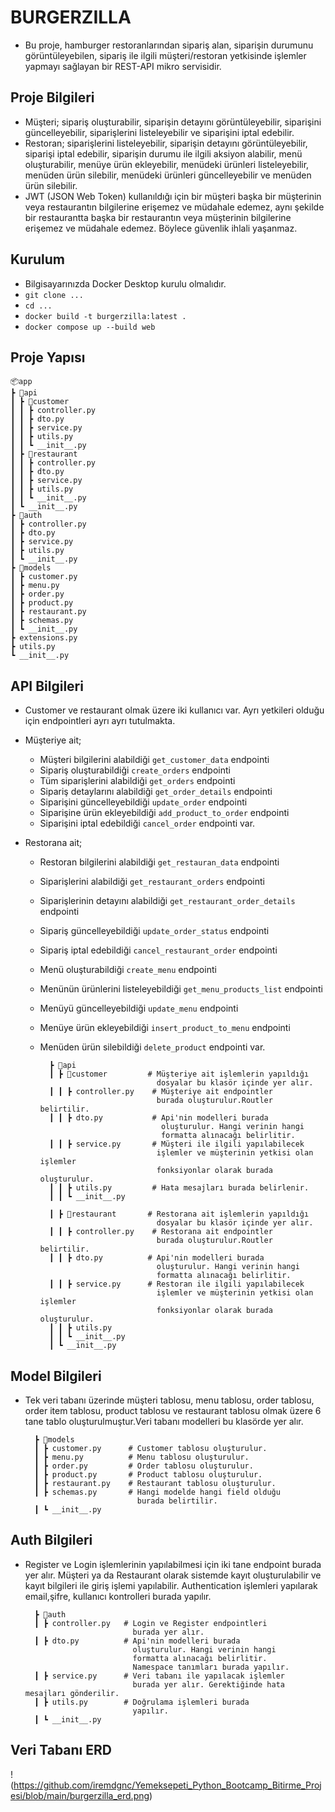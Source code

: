 # BURGERZILLA
* Bu proje, hamburger restoranlarından sipariş alan,
siparişin durumunu görüntüleyebilen, sipariş ile
ilgili müşteri/restoran yetkisinde işlemler
yapmayı sağlayan bir REST-API mikro servisidir.

## Proje Bilgileri
* Müşteri; sipariş oluşturabilir, siparişin detayını görüntüleyebilir, siparişini güncelleyebilir, siparişlerini listeleyebilir ve siparişini iptal edebilir.
* Restoran; siparişlerini listeleyebilir, siparişin detayını görüntüleyebilir, siparişi iptal edebilir, siparişin durumu ile ilgili aksiyon alabilir, menü oluşturabilir, menüye ürün ekleyebilir, menüdeki ürünleri listeleyebilir, menüden ürün silebilir, menüdeki ürünleri güncelleyebilir ve menüden ürün silebilir.
* JWT (JSON Web Token) kullanıldığı için bir müşteri başka bir müşterinin veya restaurantın bilgilerine erişemez ve müdahale edemez, aynı şekilde bir restaurantta başka bir restaurantın veya müşterinin bilgilerine erişemez ve müdahale edemez. Böylece güvenlik ihlali yaşanmaz.

## Kurulum
* Bilgisayarınızda Docker Desktop kurulu olmalıdır.
* `git clone ...`
* `cd ...`
* `docker build -t burgerzilla:latest .`
* `docker compose up --build web`

## Proje Yapısı
    📦app
    ┣ 📂api
    ┃ ┣ 📂customer
    ┃ ┃ ┣ controller.py
    ┃ ┃ ┣ dto.py
    ┃ ┃ ┣ service.py
    ┃ ┃ ┣ utils.py
    ┃ ┃ ┗ __init__.py
    ┃ ┣ 📂restaurant
    ┃ ┃ ┣ controller.py
    ┃ ┃ ┣ dto.py
    ┃ ┃ ┣ service.py
    ┃ ┃ ┣ utils.py
    ┃ ┃ ┗ __init__.py
    ┃ ┗ __init__.py
    ┣ 📂auth
    ┃ ┣ controller.py
    ┃ ┣ dto.py
    ┃ ┣ service.py
    ┃ ┣ utils.py
    ┃ ┗ __init__.py
    ┣ 📂models
    ┃ ┣ customer.py
    ┃ ┣ menu.py
    ┃ ┣ order.py
    ┃ ┣ product.py
    ┃ ┣ restaurant.py
    ┃ ┣ schemas.py
    ┃ ┗ __init__.py
    ┣ extensions.py
    ┣ utils.py
    ┗ __init__.py

## API Bilgileri

 * Customer ve restaurant olmak üzere iki kullanıcı var. Ayrı yetkileri olduğu için endpointleri ayrı ayrı tutulmakta.
 * Müşteriye ait; 
    - Müşteri bilgilerini alabildiği `get_customer_data` endpointi
    - Sipariş oluşturabildiği `create_orders` endpointi
    - Tüm siparişlerini alabildiği `get_orders` endpointi
    - Sipariş detaylarını alabildiği `get_order_details` endpointi
    - Siparişini güncelleyebildiği `update_order` endpointi
    - Siparişine ürün ekleyebildiği `add_product_to_order` endpointi
    - Siparişini iptal edebildiği `cancel_order` endpointi var.

* Restorana ait;
    - Restoran bilgilerini alabildiği `get_restauran_data` endpointi
    - Siparişlerini alabildiği `get_restaurant_orders` endpointi
    - Siparişlerinin detayını alabildiği `get_restaurant_order_details` endpointi
    - Sipariş güncelleyebildiği `update_order_status` endpointi
    - Sipariş iptal edebildiği `cancel_restaurant_order` endpointi
    - Menü oluşturabildiği `create_menu` endpointi
    - Menünün ürünlerini listeleyebildiği `get_menu_products_list` endpointi
    - Menüyü güncelleyebildiği `update_menu` endpointi
    - Menüye ürün ekleyebildiği `insert_product_to_menu` endpointi
    - Menüden ürün silebildiği `delete_product` endpointi var.



            ┣ 📂api
            ┃ ┣ 📂customer         # Müşteriye ait işlemlerin yapıldığı
                                    dosyalar bu klasör içinde yer alır.  
            ┃ ┃ ┣ controller.py    # Müşteriye ait endpointler
                                    burada oluşturulur.Routler belirtilir.
            ┃ ┃ ┣ dto.py           # Api'nin modelleri burada
                                     oluşturulur. Hangi verinin hangi
                                     formatta alınacağı belirlitir.
            ┃ ┃ ┣ service.py       # Müşteri ile ilgili yapılabilecek
                                    işlemler ve müşterinin yetkisi olan işlemler
                                    fonksiyonlar olarak burada oluşturulur.
            ┃ ┃ ┣ utils.py         # Hata mesajları burada belirlenir.
            ┃ ┃ ┗ __init__.py

            ┃ ┣ 📂restaurant       # Restorana ait işlemlerin yapıldığı
                                    dosyalar bu klasör içinde yer alır.
            ┃ ┃ ┣ controller.py    # Restorana ait endpointler
                                    burada oluşturulur.Routler belirtilir.
            ┃ ┃ ┣ dto.py          # Api'nin modelleri burada
                                    oluşturulur. Hangi verinin hangi
                                    formatta alınacağı belirlitir.
            ┃ ┃ ┣ service.py      # Restoran ile ilgili yapılabilecek
                                    işlemler ve müşterinin yetkisi olan işlemler
                                    fonksiyonlar olarak burada oluşturulur.
            ┃ ┃ ┣ utils.py
            ┃ ┃ ┗ __init__.py
            ┃ ┗ __init__.py

## Model Bilgileri
* Tek veri tabanı üzerinde müşteri tablosu, menu tablosu, order tablosu, order item tablosu, product tablosu ve restaurant tablosu olmak üzere 6 tane tablo oluşturulmuştur.Veri tabanı modelleri bu klasörde yer alır.

        ┣ 📂models            
        ┃ ┣ customer.py      # Customer tablosu oluşturulur.
        ┃ ┣ menu.py          # Menu tablosu oluşturulur.
        ┃ ┣ order.py         # Order tablosu oluşturulur.
        ┃ ┣ product.py       # Product tablosu oluşturulur.
        ┃ ┣ restaurant.py    # Restaurant tablosu oluşturulur.
        ┃ ┣ schemas.py       # Hangi modelde hangi field olduğu
                               burada belirtilir.
        ┃ ┗ __init__.py


## Auth Bilgileri
* Register ve Login işlemlerinin yapılabilmesi için iki tane endpoint burada yer alır. Müşteri ya da Restaurant olarak sistemde kayıt oluşturulabilir ve kayıt bilgileri ile giriş işlemi yapılabilir. Authentication işlemleri yapılarak email,şifre, kullanıcı kontrolleri burada yapılır.

        ┣ 📂auth             
        ┃ ┣ controller.py   # Login ve Register endpointleri
                              burada yer alır.
        ┃ ┣ dto.py          # Api'nin modelleri burada
                              oluşturulur. Hangi verinin hangi
                              formatta alınacağı belirlitir.
                              Namespace tanımları burada yapılır.
        ┃ ┣ service.py      # Veri tabanı ile yapılacak işlemler
                              burada yer alır. Gerektiğinde hata mesajları gönderilir.
        ┃ ┣ utils.py        # Doğrulama işlemleri burada
                              yapılır.
        ┃ ┗ __init__.py


## Veri Tabanı ERD
 ! (https://github.com/iremdgnc/Yemeksepeti_Python_Bootcamp_Bitirme_Projesi/blob/main/burgerzilla_erd.png)
